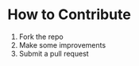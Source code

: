 How to Contribute
=================
1. Fork the repo
1. Make some improvements
1. Submit a pull request
